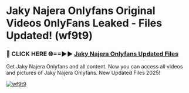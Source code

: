 # Jaky Najera Onlyfans Original Videos 0nlyFans Leaked - Files Updated! (wf9t9)

<h3>🔴 CLICK HERE 🌐==►► <a href="https://tinyurl.com/ehrbuxhb" rel="nofollow">Jaky Najera Onlyfans Updated Files</a></h3>

Get Jaky Najera Onlyfans and all content. Now you can access all videos and pictures of Jaky Najera Onlyfans. New Updated Files 2025!

[![wf9t9](https://i.imgur.com/lVYEuWS.gif)](https://tinyurl.com/ehrbuxhb)
